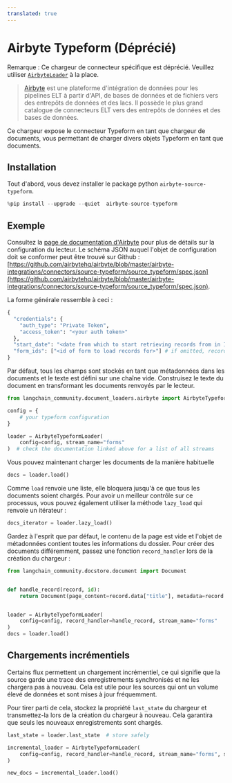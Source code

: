 ```yaml
---
translated: true
---
```


# Airbyte Typeform (Déprécié)

Remarque : Ce chargeur de connecteur spécifique est déprécié. Veuillez utiliser [`AirbyteLoader`](/docs/integrations/document_loaders/airbyte) à la place.

>[Airbyte](https://github.com/airbytehq/airbyte) est une plateforme d'intégration de données pour les pipelines ELT à partir d'API, de bases de données et de fichiers vers des entrepôts de données et des lacs. Il possède le plus grand catalogue de connecteurs ELT vers des entrepôts de données et des bases de données.

Ce chargeur expose le connecteur Typeform en tant que chargeur de documents, vous permettant de charger divers objets Typeform en tant que documents.

## Installation

Tout d'abord, vous devez installer le package python `airbyte-source-typeform`.

```python
%pip install --upgrade --quiet  airbyte-source-typeform
```

## Exemple

Consultez la [page de documentation d'Airbyte](https://docs.airbyte.com/integrations/sources/typeform/) pour plus de détails sur la configuration du lecteur.
Le schéma JSON auquel l'objet de configuration doit se conformer peut être trouvé sur Github : [https://github.com/airbytehq/airbyte/blob/master/airbyte-integrations/connectors/source-typeform/source_typeform/spec.json](https://github.com/airbytehq/airbyte/blob/master/airbyte-integrations/connectors/source-typeform/source_typeform/spec.json).

La forme générale ressemble à ceci :

```python
{
  "credentials": {
    "auth_type": "Private Token",
    "access_token": "<your auth token>"
  },
  "start_date": "<date from which to start retrieving records from in ISO format, e.g. 2020-10-20T00:00:00Z>",
  "form_ids": ["<id of form to load records for>"] # if omitted, records from all forms will be loaded
}
```

Par défaut, tous les champs sont stockés en tant que métadonnées dans les documents et le texte est défini sur une chaîne vide. Construisez le texte du document en transformant les documents renvoyés par le lecteur.

```python
from langchain_community.document_loaders.airbyte import AirbyteTypeformLoader

config = {
    # your typeform configuration
}

loader = AirbyteTypeformLoader(
    config=config, stream_name="forms"
)  # check the documentation linked above for a list of all streams
```

Vous pouvez maintenant charger les documents de la manière habituelle

```python
docs = loader.load()
```

Comme `load` renvoie une liste, elle bloquera jusqu'à ce que tous les documents soient chargés. Pour avoir un meilleur contrôle sur ce processus, vous pouvez également utiliser la méthode `lazy_load` qui renvoie un itérateur :

```python
docs_iterator = loader.lazy_load()
```

Gardez à l'esprit que par défaut, le contenu de la page est vide et l'objet de métadonnées contient toutes les informations du dossier. Pour créer des documents différemment, passez une fonction `record_handler` lors de la création du chargeur :

```python
from langchain_community.docstore.document import Document


def handle_record(record, id):
    return Document(page_content=record.data["title"], metadata=record.data)


loader = AirbyteTypeformLoader(
    config=config, record_handler=handle_record, stream_name="forms"
)
docs = loader.load()
```

## Chargements incrémentiels

Certains flux permettent un chargement incrémentiel, ce qui signifie que la source garde une trace des enregistrements synchronisés et ne les chargera pas à nouveau. Cela est utile pour les sources qui ont un volume élevé de données et sont mises à jour fréquemment.

Pour tirer parti de cela, stockez la propriété `last_state` du chargeur et transmettez-la lors de la création du chargeur à nouveau. Cela garantira que seuls les nouveaux enregistrements sont chargés.

```python
last_state = loader.last_state  # store safely

incremental_loader = AirbyteTypeformLoader(
    config=config, record_handler=handle_record, stream_name="forms", state=last_state
)

new_docs = incremental_loader.load()
```

